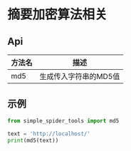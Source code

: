 # 摘要加密算法相关

## Api

| 方法名      | 描述           |
|----------|--------------|
| md5      | 生成传入字符串的MD5值 |

## 示例

```python
from simple_spider_tools import md5

text = 'http://localhost/'
print(md5(text))
```